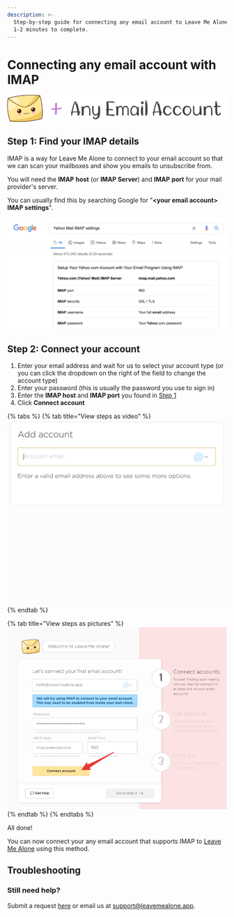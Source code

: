 ```yaml
---
description: >-
  Step-by-step guide for connecting any email account to Leave Me Alone. Takes
  1-2 minutes to complete.
---
```


# Connecting any email account with IMAP

![](../.gitbook/assets/lma+anything.png)

## Step 1: Find your IMAP details

IMAP is a way for Leave Me Alone to connect to your email account so that we can scan your mailboxes and show you emails to unsubscribe from.

You will need the **IMAP** **host** \(or **IMAP Server**\) and **IMAP** **port** for your mail provider's server.

You can usually find this by searching Google for "**&lt;your email account&gt; IMAP settings**".

![E.g. Searching Google for Yahoo Mail IMAP settings](../.gitbook/assets/image%20%285%29.png)

## Step 2: Connect your account

1. Enter your email address and wait for us to select your account type \(or you can click the dropdown on the right of the field to change the account type\)
2. Enter your password \(this is usually the password you use to sign in\)
3. Enter the **IMAP host** and **IMAP port** you found in [Step 1](connecting-other-imap.md#step-1-find-your-imap-details)
4. Click **Connect account**

{% tabs %}
{% tab title="View steps as video" %}
![](../.gitbook/assets/1-connect.gif)
{% endtab %}

{% tab title="View steps as pictures" %}
![Enter your email, password, IMAP host &amp; port from Step 1 and click Connect account](../.gitbook/assets/imap-other.png)
{% endtab %}
{% endtabs %}

All done!

You can now connect your any email account that supports IMAP to [Leave Me Alone](https://leavemealone.app/) using this method.

## Troubleshooting

### Still need help?

Submit a request [here](https://leavemealone.app/feedback) or email us at [support@leavemealone.app](mailto:support@leavemealone.app).

